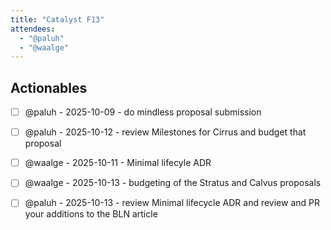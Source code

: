 ```yaml
---
title: "Catalyst F13"
attendees:
  - "@paluh"
  - "@waalge"
---
```


## Actionables

- [ ] @paluh  - 2025-10-09 - do mindless proposal submission
- [ ] @paluh  - 2025-10-12 - review Milestones for Cirrus and budget that proposal
- [ ] @waalge - 2025-10-11 - Minimal lifecyle ADR
- [ ] @waalge - 2025-10-13 - budgeting of the Stratus and Calvus proposals
- [ ] @paluh  - 2025-10-13 - review Minimal lifecycle ADR and review and PR your additions to the BLN article

